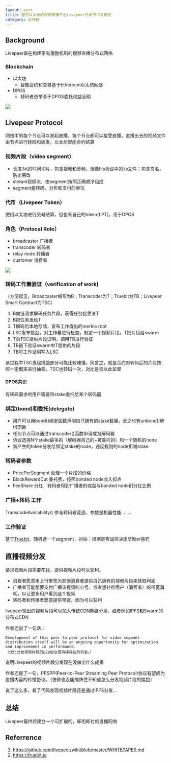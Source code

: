 ```yaml
---
layout: post
title: 基于以太坊的视频直播平台Livepeer白皮书中文概览
category: 区块链
---
```



## Background

Livepeer旨在构建带有激励机制的视频直播分布式网络

### Blockchain
* 以太坊
	* 智能合约和交易基于Ethereum以太坊网络
* DPOS
	* 转码者选举基于DPOS委托权益证明

![](http://7xoc7e.com1.z0.glb.clouddn.com/18-8-17/72369666.jpg)

## Livepeer Protocol

网络中的每个节点可以发起直播，每个节点都可以接受直播，直播出去的视频文件由节点进行转码和转发，以太坊智能合约结算

### 视频片段（video segment）

* 长度为t的时间切片，包含视频和音频，很像hls协议中的.ts文件；包含签名，防止篡改
* stream视频流，由segment按照正确顺序组成
* segment是转码，分布和支付的单位

### 代币（Livepeer Token）

使用以太坊进行交易结算，但也有自己的token(LPT)，用于DPOS

### 角色（Protocal Role）

* broadcaster 广播者
* transcoder 转码者
* relay node 转播者
* customer 消费者

![](http://7xoc7e.com1.z0.glb.clouddn.com/18-8-17/50254932.jpg)

### 转码工作量验证（verification of work)
（方便起见，Broadcaster缩写为B；Transcoder为T；Truebit为TB；Livepeer Smart Contract为TSC）

1. B向链请求解码任务片段，获得任务接受者T
2. B把任务发给T
3. T解码后本地存储，宣布工作得出的merkle root
4. LSC发布挑战，对工作量进行检查，制定一个视频片段，T把片段给swarm
5. T向TSC提供片段证明，调用TB进行验证
6. TB链下验证swarm中T提供的片段
7. TB将工作证明写入LSC

该过程中TSC发起挑战部分可能比较难懂，简言之，就是合约对转码后的片段按照一定概率进行抽查，TSC也转码一次，对比是否以此监督

#### DPOS共识
有转码需求的用户需要将stake委托给某个转码器

### 绑定(bond)和委托(delegate)

* 用户可以用bond()绑定函数声明自己拥有的stake数量，反之也有unbond()解绑函数
* 任何节点可以通过transcoder()函数申请成为解码器
* 协议选择N个stake最多的（解码器自己的+被委托的）和一个随机的node
* 新产生的token分发给绑定stake的node，违反规则的node扣减stake

### 转码者参数

* PricePerSegment 处理一个片段的价格
* BlockRewardCut 委托费，按照bonded node收入扣点
* FeeShare 分红，转码者得到广播者的收益与bonded node们分红比例

### 广播+转码 工作

TranscodeAvailability() 参与转码者竞选，参数是机器性能
…
…

### 工作验证

基于[Truebit](https://truebit.io)，随机选一个segment，对拍；根据是否诚信决定奖励or惩罚

## 直播视频分发

请求视频片段需要花钱，提供视频片段可以获利。

* 消费者愿意用上行带宽为其他消费者提供自己拥有的视频片段来获取利润
* 广播者可能想要支付广播该视频的小号，或者想补偿用户（消费者）的带宽消耗，以让更多用户看到这个视频
* 转码者和传播者愿意提供带宽，因为可以获利

livepeer输出的视频片段可以加入传统CDN网络分发，或者例如IPFS和Swarm的分布式CDN

作者还说了一句话：

	Development of this peer-to-peer protocol for video segment distribution itself will be an ongoing opportunity for optimization and improvement in performance.
	（优化分发视频片段的p2p协议是持续存在的机会。）

说明Livepeer的视频片段分发现在没做出什么成果

作者还提了一句，PPSPP(Peer-to-Peer Streaming Peer Protocol)协议有望成为直播内容的传播协议。（仿佛也没能掩饰住不知道怎么分发视频片段的尴尬）

说了这么多，看了代码发现视频片段还是通过IPFS分发...

## 总结

Livepeer最终将建立一个可扩展的，即用即付的直播网络

## Referrence

1. https://github.com/livepeer/wiki/blob/master/WHITEPAPER.md
2. https://truebit.io





